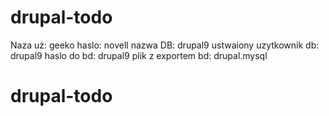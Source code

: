 # drupal-todo
Naza uż: geeko
haslo: novell
nazwa DB: drupal9
ustwaiony uzytkownik db: drupal9
haslo do bd: drupal9
plik z exportem bd: drupal.mysql
# drupal-todo
